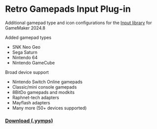 # Retro Gamepads Input Plug-in

Additional gamepad type and icon configurations for the [Input library](https://github.com/offalynne/Input) for GameMaker 2024.8

Added gamepad types
- SNK Neo Geo
- Sega Saturn
- Nintendo 64
- Nintendo GameCube
    
Broad device support
- Nintendo Switch Online gamepads
- Classic/mini console gamepads
- 8BitDo gamepads and modkits
- Raphnet-tech adapters
- Mayflash adapters
- Many more (50+ devices supported)

### **[Download (.yymps)](https://github.com/offalynne/InputPlugin-RetroGamepads/releases)**